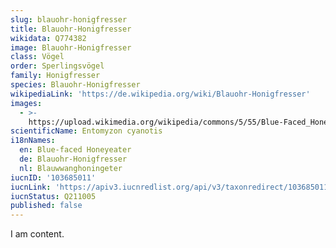 ```yaml
---
slug: blauohr-honigfresser
title: Blauohr-Honigfresser
wikidata: Q774382
image: Blauohr-Honigfresser
class: Vögel
order: Sperlingsvögel
family: Honigfresser
species: Blauohr-Honigfresser
wikipediaLink: 'https://de.wikipedia.org/wiki/Blauohr-Honigfresser'
images:
  - >-
    https://upload.wikimedia.org/wikipedia/commons/5/55/Blue-Faced_Honeyeater_Ground.JPG
scientificName: Entomyzon cyanotis
i18nNames:
  en: Blue-faced Honeyeater
  de: Blauohr-Honigfresser
  nl: Blauwwanghoningeter
iucnID: '103685011'
iucnLink: 'https://apiv3.iucnredlist.org/api/v3/taxonredirect/103685011'
iucnStatus: Q211005
published: false
---
```


I am content.
